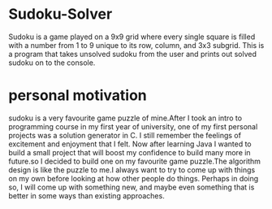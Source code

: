 # Sudoku-Solver
Sudoku is a game played on a 9x9 grid where every single square is filled with a number from 1 to 9 unique to its row, column, and 3x3 subgrid. This is a program that takes unsolved sudoku from the user and prints out solved sudoku on to the console.
# personal motivation
sudoku is a very favourite game puzzle of mine.After I took an intro to programming course in my first year of university, one of my first personal projects was a solution generator in C. I still remember the feelings of excitement and enjoyment that I felt. Now after learning Java I wanted to build a small project that will boost  my confidence to build many more in future.so I decided to build one on my favourite game puzzle.The algorithm design is like the puzzle to me.I always want to try to come up with things on my own before looking at how other people do things. Perhaps in doing so, I will come up with something new, and maybe even something that is better in some ways than existing approaches.
